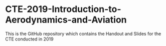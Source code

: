 # CTE-2019-Introduction-to-Aerodynamics-and-Aviation
This is the GitHub repository which contains the Handout and Slides for the CTE conducted in 2019
